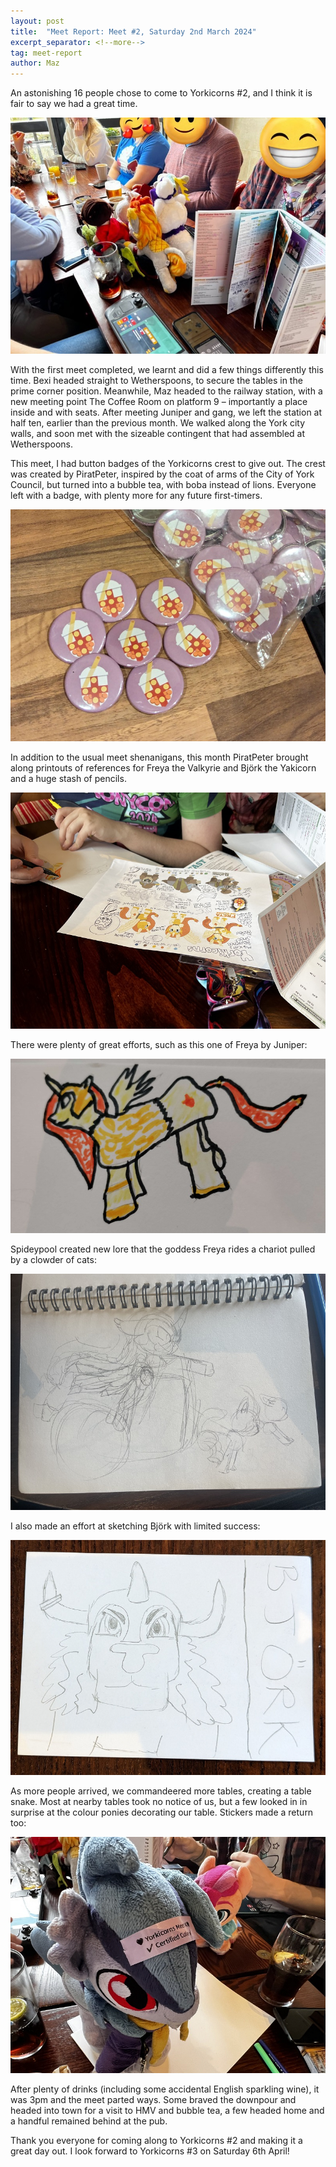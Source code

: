 ```yaml
---
layout: post
title:  "Meet Report: Meet #2, Saturday 2nd March 2024"
excerpt_separator: <!--more-->
tag: meet-report
author: Maz
---
```


An astonishing 16 people chose to come to Yorkicorns #2, and I think it is fair 
to say we had a great time. 

<!--more-->
![Plushies on the table](/assets/images/meet-2-table-plushies.jpg)

With the first meet completed, we learnt and did a few things differently this time. 
Bexi headed straight to Wetherspoons, to secure the tables in the prime corner 
position. Meanwhile, Maz headed to the railway station, with a new meeting point 
The Coffee Room on platform 9 – importantly a place inside and with seats. After 
meeting Juniper and gang, we left the station at half ten, earlier than the previous 
month. We walked along the York city walls, and soon met with the sizeable 
contingent that had assembled at Wetherspoons.

This meet, I had button badges of the Yorkicorns crest to give out. The crest was 
created by PiratPeter, inspired by the coat of arms of the City of York Council, 
but turned into a bubble tea, with boba instead of lions. Everyone left with a 
badge, with plenty more for any future first-timers.

![Yorkicorns crest button badges](/assets/images/meet-2-yorkicorns-crest-button-badges.jpg)

In addition to the usual meet shenanigans, this month PiratPeter brought along 
printouts of references for Freya the Valkyrie and Björk the Yakicorn and a huge 
stash of pencils. 

![Sketching mascots using the reference sheets](/assets/images/meet-2-drawing-mascots.jpg)

There were plenty of great efforts, such as this one of Freya by Juniper:

![Freya by Juniper](/assets/images/meet-2-freya-by-juniper.jpg)

Spideypool created new lore that the goddess Freya rides a chariot pulled by a 
clowder of cats:

![Freya pulled along by a clowder of cats by Spideypool](/assets/images/meet-2-freya-by-spideypool.jpg)

I also made an effort at sketching Björk with limited success:

![Björk by Maz](/assets/images/meet-2-bjork-by-maz.jpg)

As more people arrived, we commandeered more tables, creating a table snake. Most 
at nearby tables took no notice of us, but a few looked in in surprise at the 
colour ponies decorating our table. Stickers made a return too:

![Plushie with sticker saying Yorkicorns Meet Certified cutie](/assets/images/meet-2-certified-cutie.jpg)

After plenty of drinks (including some accidental English sparkling wine), it was 
3pm and the meet parted ways. Some braved the downpour and headed into town for a 
visit to HMV and bubble tea, a few headed home and a handful remained behind at 
the pub. 

Thank you everyone for coming along to Yorkicorns #2 and making it a great day out. 
I look forward to Yorkicorns #3 on Saturday 6th April!
